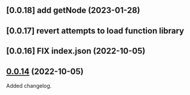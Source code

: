 ## [0.0.18] add getNode (2023-01-28)
## [0.0.17] revert attempts to load function library
 
## [0.0.16] FIX index.json (2022-10-05)
## [0.0.14](https://github.com/Quodatum/xqlint/compare/v0.0.9..v0.0.14) (2022-10-05)

Added changelog.
